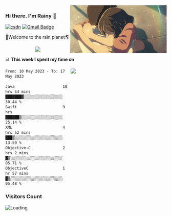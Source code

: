 <img  align='right' height="150" src="https://github.com/LikeRainDay/LikeRainDay/blob/master/pic/img_rain_1.gif?raw=true">



### Hi there. I'm Rainy :lemon:

[![csdn](https://img.shields.io/badge/-csdn-c14438?style=flat-square&logo=c&logoColor=white)](https://blog.csdn.net/qq_15807167)
[![Gmail Badge](https://img.shields.io/badge/-gmail-c14438?style=flat-square&logo=Gmail&logoColor=white&link=mailto:houshuai0816@gmail.com)](mailto:houshuai0816@gmail.com)

🚀Welcome to the rain planet🌎

<center>
<img align='center'  src="https://source.unsplash.com/user/rainyhehe/likes">
</center>

📊 **This week I spent my time on**

<img align='right'   width="300" src="https://github-readme-stats.vercel.app/api?username=LikeRainDay&show_icons=true&title_color=fff&icon_color=79ff97&text_color=9f9f9f&bg_color=151515&count_private=true">

<!--START_SECTION:waka-->

```text
From: 10 May 2023 - To: 17 May 2023

Java                     10 hrs 54 mins  ███████▓░░░░░░░░░░░░░░░░░   30.44 %
Swift                    9 hrs           ██████▒░░░░░░░░░░░░░░░░░░   25.14 %
XML                      4 hrs 52 mins   ███▒░░░░░░░░░░░░░░░░░░░░░   13.59 %
Objective-C              2 hrs 2 mins    █▒░░░░░░░░░░░░░░░░░░░░░░░   05.71 %
ObjectiveC               1 hr 57 mins    █▒░░░░░░░░░░░░░░░░░░░░░░░   05.48 %
```

<!--END_SECTION:waka-->

### Visitors Count
<img align="left" src = "https://profile-counter.glitch.me/LikeRainDay/count.svg" alt ="Loading">
